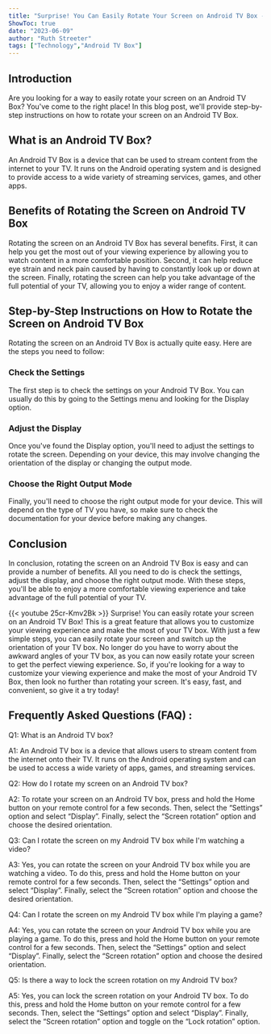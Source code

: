 ```yaml
---
title: "Surprise! You Can Easily Rotate Your Screen on Android TV Box - Here's How!"
ShowToc: true 
date: "2023-06-09"
author: "Ruth Streeter" 
tags: ["Technology","Android TV Box"]
---
```

## Introduction

Are you looking for a way to easily rotate your screen on an Android TV Box? You've come to the right place! In this blog post, we'll provide step-by-step instructions on how to rotate your screen on an Android TV Box.

## What is an Android TV Box?

An Android TV Box is a device that can be used to stream content from the internet to your TV. It runs on the Android operating system and is designed to provide access to a wide variety of streaming services, games, and other apps.

## Benefits of Rotating the Screen on Android TV Box

Rotating the screen on an Android TV Box has several benefits. First, it can help you get the most out of your viewing experience by allowing you to watch content in a more comfortable position. Second, it can help reduce eye strain and neck pain caused by having to constantly look up or down at the screen. Finally, rotating the screen can help you take advantage of the full potential of your TV, allowing you to enjoy a wider range of content.

## Step-by-Step Instructions on How to Rotate the Screen on Android TV Box

Rotating the screen on an Android TV Box is actually quite easy. Here are the steps you need to follow:

### Check the Settings

The first step is to check the settings on your Android TV Box. You can usually do this by going to the Settings menu and looking for the Display option.

### Adjust the Display

Once you've found the Display option, you'll need to adjust the settings to rotate the screen. Depending on your device, this may involve changing the orientation of the display or changing the output mode.

### Choose the Right Output Mode

Finally, you'll need to choose the right output mode for your device. This will depend on the type of TV you have, so make sure to check the documentation for your device before making any changes.

## Conclusion

In conclusion, rotating the screen on an Android TV Box is easy and can provide a number of benefits. All you need to do is check the settings, adjust the display, and choose the right output mode. With these steps, you'll be able to enjoy a more comfortable viewing experience and take advantage of the full potential of your TV.

{{< youtube 25cr-Kmv2Bk >}} 
Surprise! You can easily rotate your screen on an Android TV Box! This is a great feature that allows you to customize your viewing experience and make the most of your TV box. With just a few simple steps, you can easily rotate your screen and switch up the orientation of your TV box. No longer do you have to worry about the awkward angles of your TV box, as you can now easily rotate your screen to get the perfect viewing experience. So, if you're looking for a way to customize your viewing experience and make the most of your Android TV Box, then look no further than rotating your screen. It's easy, fast, and convenient, so give it a try today!

## Frequently Asked Questions (FAQ) :
Q1: What is an Android TV box?

A1: An Android TV box is a device that allows users to stream content from the internet onto their TV. It runs on the Android operating system and can be used to access a wide variety of apps, games, and streaming services.

Q2: How do I rotate my screen on an Android TV box?

A2: To rotate your screen on an Android TV box, press and hold the Home button on your remote control for a few seconds. Then, select the “Settings” option and select “Display”. Finally, select the “Screen rotation” option and choose the desired orientation.

Q3: Can I rotate the screen on my Android TV box while I'm watching a video?

A3: Yes, you can rotate the screen on your Android TV box while you are watching a video. To do this, press and hold the Home button on your remote control for a few seconds. Then, select the “Settings” option and select “Display”. Finally, select the “Screen rotation” option and choose the desired orientation.

Q4: Can I rotate the screen on my Android TV box while I'm playing a game?

A4: Yes, you can rotate the screen on your Android TV box while you are playing a game. To do this, press and hold the Home button on your remote control for a few seconds. Then, select the “Settings” option and select “Display”. Finally, select the “Screen rotation” option and choose the desired orientation.

Q5: Is there a way to lock the screen rotation on my Android TV box?

A5: Yes, you can lock the screen rotation on your Android TV box. To do this, press and hold the Home button on your remote control for a few seconds. Then, select the “Settings” option and select “Display”. Finally, select the “Screen rotation” option and toggle on the “Lock rotation” option.


